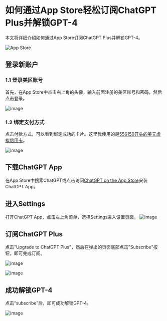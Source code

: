 # 如何通过App Store轻松订阅ChatGPT Plus并解锁GPT-4


本文将详细介绍如何通过App Store订阅ChatGPT Plus并解锁GPT-4。

![App Store](https://img-blog.csdnimg.cn/img_convert/a43bf073c774420e04de302f518c3cfa.png)

## 登录新账户

### 1.1 登录美区账号

首先，在App Store中点击右上角的头像，输入前面注册的美区账号和密码，然后点击登录。

![image](https://github.com/micmacaeju/GPT-4/assets/169967680/472732fd-020a-45d1-928a-c805f6fa0f1b)


### 1.2 绑定支付方式

点击付款方式，可以看到绑定成功的卡片。这里我使用的是[556150开头的美元虚拟信用卡](https://gpt.fomepay.com/#/pages/login/index?d=Q3DD80)。

![image](https://github.com/micmacaeju/GPT-4/assets/169967680/9a55e280-31cc-46cd-bbbb-3f4a3ead9938)


## 下载ChatGPT App

在App Store中搜索ChatGPT或点击访问[‎ChatGPT on the App Store](https://apps.apple.com/us/app/chatgpt/id6448311069)安装ChatGPT App。

## 进入Settings

打开ChatGPT App，点击左上角菜单，选择Settings进入设置页面。
![image](https://github.com/micmacaeju/GPT-4/assets/169967680/41bb5d2c-7207-4203-88d5-16aa15d8d37b)


## 订阅ChatGPT Plus

点击"Upgrade to ChatGPT Plus"，然后在弹出的页面底部点击"Subscribe"按钮，即可完成订阅。

![image](https://github.com/micmacaeju/GPT-4/assets/169967680/5fb7fba4-17fc-4d85-a872-191c03b79902)


![image](https://github.com/micmacaeju/GPT-4/assets/169967680/799ebcc7-17e7-4c12-b3ae-02f9e72971e4)


## 成功解锁GPT-4

点击“subscribe”后，即可成功解锁GPT-4。

![image](https://github.com/micmacaeju/GPT-4/assets/169967680/de5b2005-92ed-4641-a730-3b7cdd089a1b)

